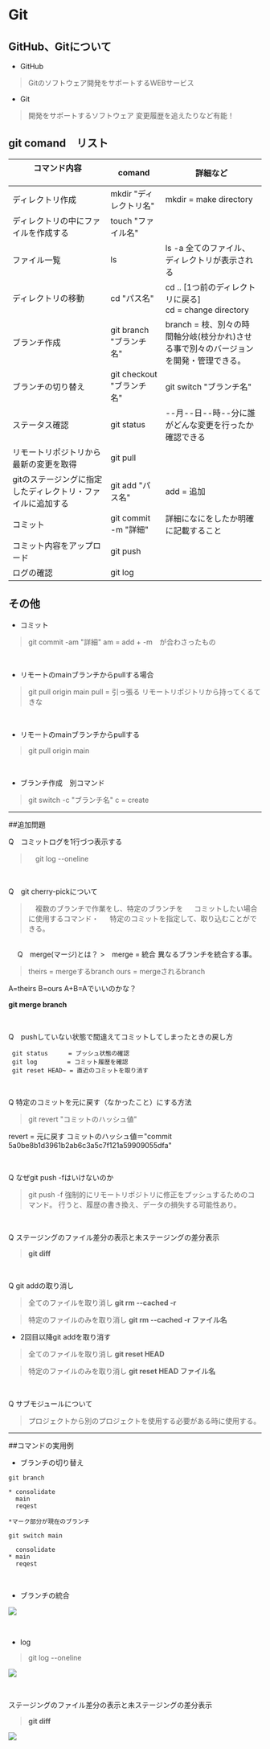 
# Git

## GitHub、Gitについて

- GitHub
 >Gitのソフトウェア開発をサポートするWEBサービス

- Git
 >開発をサポートするソフトウェア
  変更履歴を追えたりなど有能！

## git comand　リスト

| コマンド内容 　　　　　　　        | comand                |詳細など             |
|-----------------------------------|----------------------|----------------------|
|ディレクトリ作成                    |mkdir "ディレクトリ名" |mkdir = make directory|
|ディレクトリの中にファイルを作成する |touch "ファイル名"     ||
|ファイル一覧                        |ls                     |ls -a 全てのファイル、ディレクトリが表示される|
|ディレクトリの移動                  |cd "パス名"             |cd .. [1つ前のディレクトリに戻る] <br>cd = change directory|
|ブランチ作成                        |git branch "ブランチ名"|branch = 枝、別々の時間軸分岐(枝分かれ)させる事で別々のバージョンを開発・管理できる。|
|ブランチの切り替え                  |git checkout "ブランチ名"|git switch "ブランチ名"|
|ステータス確認                      |git status               |--月--日--時--分に誰がどんな変更を行ったか確認できる|
|リモートリポジトリから最新の変更を取得|git pull                ||
|gitのステージングに指定したディレクトリ・ファイルに追加する      |git add "パス名"|add = 追加|
|コミット                            |git commit -m "詳細"     |詳細になにをしたか明確に記載すること|
|コミット内容をアップロード           |git push                 ||
|ログの確認                          |git log                   ||

## その他

- コミット
>git commit -am "詳細"
 am = add + -m　が合わさったもの

<br>

- リモートのmainブランチからpullする場合
> git pull origin main
  pull = 引っ張る
  リモートリポジトリから持ってくるてきな

<br>

- リモートのmainブランチからpullする
> git pull origin main

<br>

- ブランチ作成　別コマンド
>git switch -c "ブランチ名"
  c = create

---

##追加問題

Q　コミットログを1行づつ表示する
>　git log --oneline

<br>

Q　git cherry-pickについて
>　複数のブランチで作業をし、特定のブランチを
　 コミットしたい場合に使用するコマンド・
　 特定のコミットを指定して、取り込むことができる。

<br>
　
Q　merge(マージ)とは？
>　merge = 統合
   異なるブランチを統合する事。

>theirs = mergeするbranch
 ours   = mergeされるbranch

A=theirs B=ours
A+B=Aでいいのかな？

**git merge branch**

<br>

Q　pushしていない状態で間違えてコミットしてしまったときの戻し方

```
 git status　    = プッシュ状態の確認
 git log 　　    = コミット履歴を確認
 git reset HEAD~ = 直近のコミットを取り消す

```
<br>

Q  特定のコミットを元に戻す（なかったこと）にする方法
>  git revert "コミットのハッシュ値"

revert = 元に戻す
コミットのハッシュ値＝"commit 5a0be8b1d3961b2ab6c3a5c7f121a59909055dfa"

<br>

Q  なぜgit push -fはいけないのか
>  git push -f 
   強制的にリモートリポジトリに修正をプッシュするためのコマンド。
   行うと、履歴の書き換え、データの損失する可能性あり。
   
<br>

Q  ステージングのファイル差分の表示と未ステージングの差分表示
>   **git diff <commit1> <commit2>**

<br>

Q  git addの取り消し

>全てのファイルを取り消し
**git rm --cached -r**

>特定のファイルのみを取り消し
**git rm --cached -r ファイル名**

- 2回目以降git addを取り消す
>全てのファイルを取り消し
**git reset HEAD**

>特定のファイルのみを取り消し
**git reset HEAD ファイル名**

<br>

Q  サブモジュールについて

>プロジェクトから別のプロジェクトを使用する必要がある時に使用する。

---

##コマンドの実用例

- ブランチの切り替え

```
git branch

* consolidate
  main
  reqest

*マーク部分が現在のブランチ

git switch main

  consolidate
* main
  reqest

```

<br>

- ブランチの統合

![](image/image2.jpg)

<br>

- log

> git log --oneline

![](image/image1.jpg)

<br>

ステージングのファイル差分の表示と未ステージングの差分表示
>   **git diff <commit1> <commit2>**

![](image/image3.jpg)
